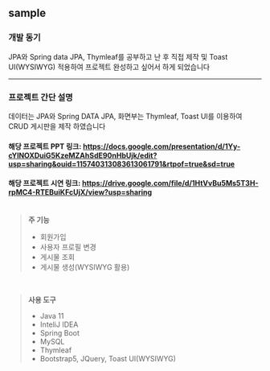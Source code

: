 sample
------------------------------------------------------------------------------
### 개발 동기 </br>
JPA와 Spring data JPA, Thymleaf를 공부하고 난 후 직접 제작 및 Toast UI(WYSIWYG) 적용하여 프로젝트 완성하고 싶어서 하게 되었습니다
- - - - - - - - - - - - - - - - - - - - - - - - - - - - - - - - - - - - 

### 프로젝트 간단 설명</br>
데이터는 JPA와 Spring DATA JPA, 화면부는 Thymleaf, Toast UI를 이용하여 CRUD 게시판을 제작 하였습니다</br>

#### 해당 프로젝트 PPT 링크: <https://docs.google.com/presentation/d/1Yy-cYlNOXDuiG5KzeMZAhSdE90nHbUjk/edit?usp=sharing&ouid=115740313083613061791&rtpof=true&sd=true> </br>
#### 해당 프로젝트 시연 링크: <https://drive.google.com/file/d/1HtVvBu5Ms5T3H-rpMC4-RTEBuiKFcUjX/view?usp=sharing> </br> </br>


>**주 기능**
>* 회원가입
>* 사용자 프로필 변경
>* 게시물 조회
>* 게시물 생성(WYSIWYG 활용)
>
<br/>

>**사용 도구**
>* Java 11
>* InteliJ IDEA
>* Spring Boot
>* MySQL
>* Thymleaf
>* Bootstrap5, JQuery, Toast UI(WYSIWYG)
>
<br/><br/>
